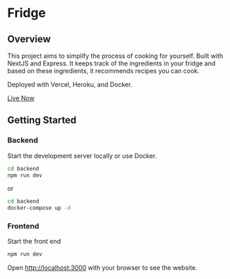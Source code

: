 # Fridge

## Overview
This project aims to simplify the process of cooking for yourself. Built with NextJS and Express. It keeps track of the ingredients in your fridge and based on these ingredients, it recommends recipes you can cook.

Deployed with Vercel, Heroku, and Docker.

[Live Now](https://vercel.com/darren-lo30/fridge)

## Getting Started

### Backend

Start the development server locally or use Docker.

```bash
cd backend
npm run dev
```

or

```bash
cd backend
docker-compose up -d
```

### Frontend

Start the front end 

```bash
npm run dev
```

Open [http://localhost:3000](http://localhost:3000) with your browser to see the website.

